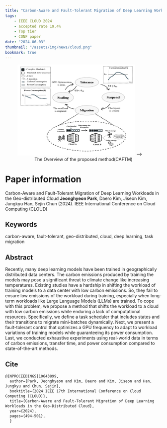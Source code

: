 ```yaml
---
title: "Carbon-Aware and Fault-Tolerant Migration of Deep Learning Workloads in the Geo-distributed Cloud"
tags:
    - IEEE CLOUD 2024
    - accepted rate 19.4%
    - Top tier
    - CONF paper
date: "2024-06-03"
thumbnail: "/assets/img/news/cloud.png"
bookmark: true
---
```


<figure> 
    <img src="/assets/img/paper/IEEE CLOUD.png" alt="IEEE CLOUD" style="width:378px; height:293px;"> -->
    <figcaption align='center'>The Overview of the proposed method(CAFTM)</figcaption>
</figure>


# Paper information
Carbon-Aware and Fault-Tolerant Migration of Deep Learning Workloads in the Geo-distributed Cloud
**Jeonghyeon Park**, Daero Kim, Jiseon Kim, Jungkyu Han, Sejin Chun (2024). IEEE International Conference on Cloud Computing (CLOUD)


## Keywords
carbon-aware, fault-tolerant, geo-distributed, cloud, deep learning, task migration


## Abstract
Recently, many deep learning models have been trained in geographically distributed data centers. The carbon emissions produced by training the models may pose a significant threat to climate change like increasing temperatures. Existing studies have a hardship in shifting the workload of training models to a data center with low carbon emissions. So, they fail to ensure low emissions of the workload during training, especially when long-term workloads like Large Language Models (LLMs) are trained. To cope with this problem, we propose a method that shifts the workload to a cloud with low carbon emissions while enduring a lack of computational resources. Specifically, we define a task scheduler that includes states and their transitions to migrate mini-batches dynamically. Next, we present a fault-tolerant control that optimizes a GPU frequency to adapt to workload variations of training models while guaranteeing its power consumption. Last, we conducted exhaustive experiments using real-world data in terms of carbon emissions, transfer time, and power consumption compared to state-of-the-art methods.

## Cite
~~~
@INPROCEEDINGS{10643899,
  author={Park, Jeonghyeon and Kim, Daero and Kim, Jiseon and Han, Jungkyu and Chun, Sejin},
  booktitle={2024 IEEE 17th International Conference on Cloud Computing (CLOUD)}, 
  title={Carbon-Aware and Fault-Tolerant Migration of Deep Learning Workloads in the Geo-Distributed Cloud}, 
  year={2024},
  pages={494-501},
  }
~~~

